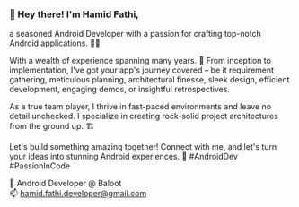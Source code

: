 ### 👋 Hey there! I'm Hamid Fathi,
a seasoned Android Developer with a passion for crafting top-notch Android applications. 📱✨

With a wealth of experience spanning many years.
🚀 From inception to implementation, I've got your app's journey covered – be it requirement gathering, meticulous planning, architectural finesse, sleek design, efficient development, engaging demos, or insightful retrospectives.

As a true team player, I thrive in fast-paced environments and leave no detail unchecked. I specialize in creating rock-solid project architectures from the ground up. 🏗️

Let's build something amazing together! Connect with me, and let's turn your ideas into stunning Android experiences. 🌟 #AndroidDev #PassionInCode

🌱 Android Developer @ Baloot
</br>
📫 hamid.fathi.developer@gmail.com
